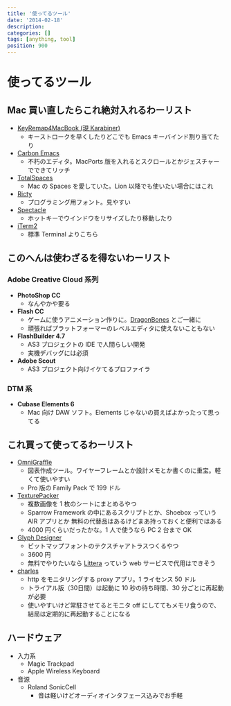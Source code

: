 ```yaml
---
title: '使ってるツール'
date: '2014-02-18'
description:
categories: []
tags: [anything, tool]
position: 900
---
```


# 使ってるツール

## Mac 買い直したらこれ絶対入れるわーリスト

- [KeyRemap4MacBook (現 Karabiner)](https://pqrs.org/osx/karabiner/index.html.ja)
    - キーストロークを早くしたりどこでも Emacs キーバインド割り当てたり
- [Carbon Emacs](http://www.emacswiki.org/emacs/EmacsForMacOS)
    - 不朽のエディタ。MacPorts 版を入れるとスクロールとかジェスチャーでできてリッチ
- [TotalSpaces](http://totalspaces.binaryage.com/)
    - Mac の Spaces を愛していた。Lion 以降でも使いたい場合にはこれ
- [Ricty](http://save.sys.t.u-tokyo.ac.jp/~yusa/fonts/ricty.html)
    - プログラミング用フォント。見やすい
- [Spectacle](http://spectacleapp.com/)
    - ホットキーでウインドウをリサイズしたり移動したり
- [iTerm2](http://www.iterm2.com/#/section/home)
    - 標準 Terminal よりこちら


## このへんは使わざるを得ないわーリスト

### Adobe Creative Cloud 系列

- **PhotoShop CC**
    - なんやかや要る
- **Flash CC**
    - ゲームに使うアニメーション作りに。[DragonBones](http://dragonbones.github.io/) とご一緒に
    - 頑張ればプラットフォーマーのレベルエディタに使えないこともない
- **FlashBuilder 4.7**
    - AS3 プロジェクトの IDE で人間らしい開発
    - 実機デバッグには必須
- **Adobe Scout**
    - AS3 プロジェクト向けイケてるプロファイラ

### DTM 系
- **Cubase Elements 6**
    - Mac 向け DAW ソフト。Elements じゃないの買えばよかったって思ってる

## これ買って使ってるわーリスト

- [OmniGraffle](http://www.omnigroup.com/omnigraffle)
    - 図表作成ツール。ワイヤーフレームとか設計メモとか書くのに重宝。軽くて使いやすい
    - Pro 版の Family Pack で 199 ドル
- [TexturePacker](http://www.codeandweb.com/texturepacker)
    - 複数画像を 1 枚のシートにまとめるやつ
    - Sparrow Framework の中にあるスクリプトとか、Shoebox っていう AIR アプリとか
      無料の代替品はあるけどまあ持っておくと便利ではある
    - 4000 円くらいだったかな。1 人で使うなら PC 2 台まで OK
- [Glyph Designer](http://71squared.com/glyphdesigner)
    - ビットマップフォントのテクスチャアトラスつくるやつ
    - 3600 円
    - 無料でやりたいなら
      [Littera](http://kvazars.com/littera/)
      っていう web サービスで代用はできそう
- [charles](http://www.charlesproxy.com/)
    - http をモニタリングする proxy アプリ。1 ライセンス 50 ドル
    - トライアル版（30日間）は起動に 10 秒の待ち時間、30 分ごとに再起動が必要
    - 使いやすいけど常駐させてるとモニタ off にしててもメモリ食うので、結局は定期的に再起動することになる


## ハードウェア

- 入力系
    - Magic Trackpad
    - Apple Wireless Keyboard
- 音源
    - Roland SonicCell
        - 音は軽いけどオーディオインタフェース込みでお手軽



